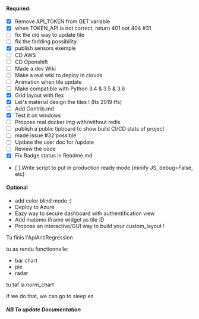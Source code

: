 #### Required:
* [x] Remove API_TOKEN from GET variable
* [x] when TOKEN_API is not correct, return 401 not 404 #31
* [ ] fix the old way to update tile
* [ ] fix the fadding possibility
* [x] publish sensors exemple
* [ ] CD AWS
* [ ] CD Openshift
* [ ] Made a dev Wiki
* [ ] Make a real wiki to deploy in clouds
* [ ] Animation when tile update
* [ ] Make compatible with Python 3.4 & 3.5 & 3.6
* [x] Grid layout with flex
* [x] Let's material design the tiles ! (Its 2019 ffs)
* [ ] Add Contrib.md
* [x] Test it on windows
* [ ] Propose real docker img with/without redis
* [ ] publish a public tipboard to show build CI/CD stats of project
* [ ] made issue #32 possible
* [ ] Update the user doc for /update
* [ ] Review the code
* [x] Fix Badge status in Readme.md
* [ ] Write script to put in production ready mode (minify JS, debug=False, etc)


#### Optional

* add color blind mode :)
* Deploy to Azure
* Eazy way to secure dashboard with authentification view
* Add matomo iframe widget as tile :D
* Propose an interactive/GUI way to build your custom_layout !

Tu finis l'ApiAntiRegression

tu as rendu fonctionnelle:
- bar chart
- pie
- radar

tu taf la norm_chart

If we do that, we can go to sleep ez


##### NB To update Documentation
